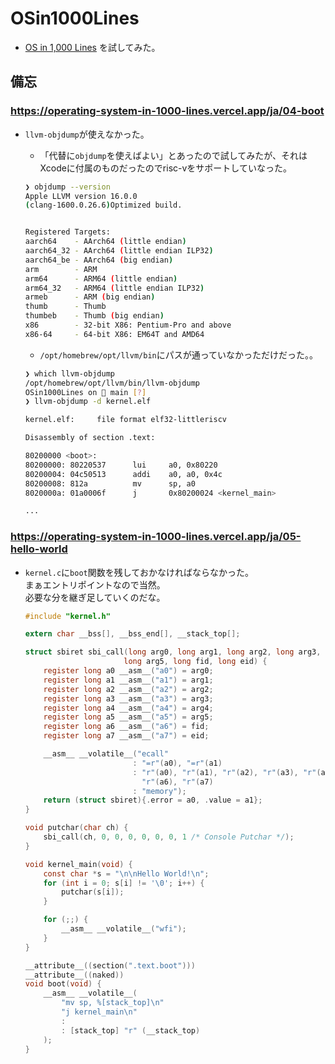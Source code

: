 # OSin1000Lines

- [OS in 1,000 Lines](https://operating-system-in-1000-lines.vercel.app/ja/) を試してみた。

## 備忘

### https://operating-system-in-1000-lines.vercel.app/ja/04-boot

- `llvm-objdump`が使えなかった。
  - 「代替に`objdump`を使えばよい」とあったので試してみたが、それはXcodeに付属のものだったのでrisc-vをサポートしていなった。

  ``` sh
  ❯ objdump --version
  Apple LLVM version 16.0.0
  (clang-1600.0.26.6)Optimized build.


  Registered Targets:
  aarch64    - AArch64 (little endian)
  aarch64_32 - AArch64 (little endian ILP32)
  aarch64_be - AArch64 (big endian)
  arm        - ARM
  arm64      - ARM64 (little endian)
  arm64_32   - ARM64 (little endian ILP32)
  armeb      - ARM (big endian)
  thumb      - Thumb
  thumbeb    - Thumb (big endian)
  x86        - 32-bit X86: Pentium-Pro and above
  x86-64     - 64-bit X86: EM64T and AMD64
  ```

  - `/opt/homebrew/opt/llvm/bin`にパスが通っていなかっただけだった。。

  ``` sh
  ❯ which llvm-objdump
  /opt/homebrew/opt/llvm/bin/llvm-objdump
  OSin1000Lines on  main [?]
  ❯ llvm-objdump -d kernel.elf

  kernel.elf:     file format elf32-littleriscv

  Disassembly of section .text:

  80200000 <boot>:
  80200000: 80220537      lui     a0, 0x80220
  80200004: 04c50513      addi    a0, a0, 0x4c
  80200008: 812a          mv      sp, a0
  8020000a: 01a0006f      j       0x80200024 <kernel_main>

  ...

  ```

### https://operating-system-in-1000-lines.vercel.app/ja/05-hello-world

- `kernel.c`に`boot`関数を残しておかなければならなかった。  
まぁエントリポイントなので当然。  
必要な分を継ぎ足していくのだな。
  
  ``` c
  #include "kernel.h"

  extern char __bss[], __bss_end[], __stack_top[];

  struct sbiret sbi_call(long arg0, long arg1, long arg2, long arg3, long arg4,
                        long arg5, long fid, long eid) {
      register long a0 __asm__("a0") = arg0;
      register long a1 __asm__("a1") = arg1;
      register long a2 __asm__("a2") = arg2;
      register long a3 __asm__("a3") = arg3;
      register long a4 __asm__("a4") = arg4;
      register long a5 __asm__("a5") = arg5;
      register long a6 __asm__("a6") = fid;
      register long a7 __asm__("a7") = eid;

      __asm__ __volatile__("ecall"
                          : "=r"(a0), "=r"(a1)
                          : "r"(a0), "r"(a1), "r"(a2), "r"(a3), "r"(a4), "r"(a5),
                            "r"(a6), "r"(a7)
                          : "memory");
      return (struct sbiret){.error = a0, .value = a1};
  }

  void putchar(char ch) {
      sbi_call(ch, 0, 0, 0, 0, 0, 0, 1 /* Console Putchar */);
  }

  void kernel_main(void) {
      const char *s = "\n\nHello World!\n";
      for (int i = 0; s[i] != '\0'; i++) {
          putchar(s[i]);
      }

      for (;;) {
          __asm__ __volatile__("wfi");
      }
  }

  __attribute__((section(".text.boot")))
  __attribute__((naked))
  void boot(void) {
      __asm__ __volatile__(
          "mv sp, %[stack_top]\n"
          "j kernel_main\n"
          :
          : [stack_top] "r" (__stack_top)
      );
  }
  ```

